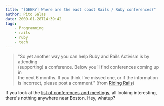 ```yaml
---
title: "[GEEKY] Where are the east coast Rails / Ruby conferences?"
author: Pito Salas
date: 2009-01-28T14:39:42
tags:
    - Programming
    - rails
    - ruby
    - tech
---
```




> "So yet another way you can help Ruby and Rails Activism is by attending  
> (supporting) a conference. Below you’ll find conferences coming up in  
> the next 6 months. If you think I’ve missed one, or if the information  
> is incorrect, please post a comment." (from [Riding
> Rails](<http://weblog.rubyonrails.com/2009/1/28/ruby-rails-conferences>))

If you look at the [list of conferences and
meetings](<http://weblog.rubyonrails.com/2009/1/28/ruby-rails-conferences>),
all looking interesting, there's nothing anywhere near Boston. Hey, whatup?


